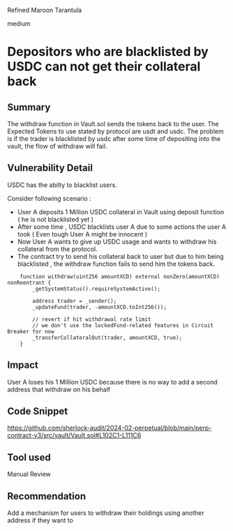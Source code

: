 Refined Maroon Tarantula

medium

# Depositors who are blacklisted by USDC can not get their collateral back

## Summary
The withdraw function in Vault.sol sends the tokens back to the user. The Expected Tokens to use stated by protocol are usdt and usdc. The problem is if the trader is blacklisted by usdc after some time of depositing into the vault, the flow of withdraw will fail.

## Vulnerability Detail
USDC has the abilty to blacklist users.

Consider following scenario :

- User A deposits 1 Million USDC collateral in Vault using deposit function ( he is not blacklisted yet )
- After some time , USDC blacklists user A due to some actions the user A took ( Even tough User A might be innocent )
- Now User A wants to give up USDC usage and wants to withdraw his collateral from the protocol.
- The contract try to send his collateral back to user but due to him being blacklisted , the withdraw function fails to send him the tokens back.

```solidity
    function withdraw(uint256 amountXCD) external nonZero(amountXCD) nonReentrant {
        _getSystemStatus().requireSystemActive();

        address trader = _sender();
        _updateFund(trader, -amountXCD.toInt256());

        // revert if hit withdrawal rate limit
        // we don't use the lockedFund-related features in Circuit Breaker for now
        _transferCollateralOut(trader, amountXCD, true);
    }
```

## Impact
User A loses his 1 Million USDC because there is no way to add a second address that withdraw on his behalf

## Code Snippet
https://github.com/sherlock-audit/2024-02-perpetual/blob/main/perp-contract-v3/src/vault/Vault.sol#L102C1-L111C6

## Tool used

Manual Review

## Recommendation
Add a mechanism for users to withdraw their holdings using another address if they want to